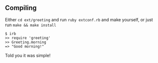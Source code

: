 Compiling
---------

Either `cd ext/greeting` and run `ruby extconf.rb` and make yourself, or just run
`make && make install`

    $ irb
    >> require 'greeting'
    >> Greeting.morning
    => "Good morning!"

Told you it was simple!